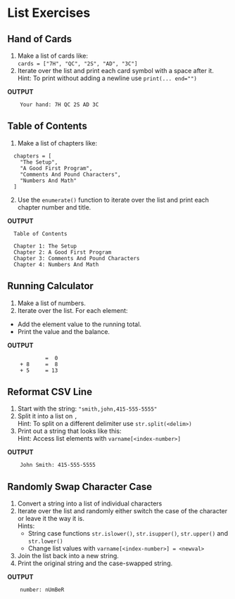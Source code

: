 List Exercises
==============

Hand of Cards
-------------
1. Make a list of cards like: \
    `cards = ["7H", "QC", "2S", "AD", "3C"]`
2. Iterate over the list and print each card symbol with a space after it. \
    Hint: To print without adding a newline use `print(... end="")`

**OUTPUT**
```
    Your hand: 7H QC 2S AD 3C
```

Table of Contents
-----------------
1. Make a list of chapters like:
```
  chapters = [
    "The Setup",
    "A Good First Program",
    "Comments And Pound Characters",
    "Numbers And Math"
  ]
```
2. Use the `enumerate()` function to iterate over the list and print each chapter number and title.

**OUTPUT**
```
  Table of Contents

  Chapter 1: The Setup
  Chapter 2: A Good First Program
  Chapter 3: Comments And Pound Characters
  Chapter 4: Numbers And Math
```

Running Calculator
------------------
1. Make a list of numbers.
2. Iterate over the list. For each element:
  *  Add the element value to the running total.
  *  Print the value and the balance.

**OUTPUT**
```
            =  0
    + 8     =  8
    + 5     = 13
```

Reformat CSV Line
-----------------
1. Start with the string: `"smith,john,415-555-5555"`
2. Split it into a list on `,` \
    Hint: To split on a different delimiter use `str.split(<delim>)`
3. Print out a string that looks like this: \
    Hint: Access list elements with `varname[<index-number>]`

**OUTPUT**
```
    John Smith: 415-555-5555
```

Randomly Swap Character Case
----------------------------
1. Convert a string into a list of individual characters
2. Iterate over the list and randomly either switch the case of the character
   or leave it the way it is. \
    Hints:
      * String case functions `str.islower()`, `str.isupper()`, `str.upper()`
        and `str.lower()`
      * Change list values with `varname[<index-number>] = <newval>`
3. Join the list back into a new string.
4. Print the original string and the case-swapped string.

**OUTPUT**
```
    number: nUmBeR
```
